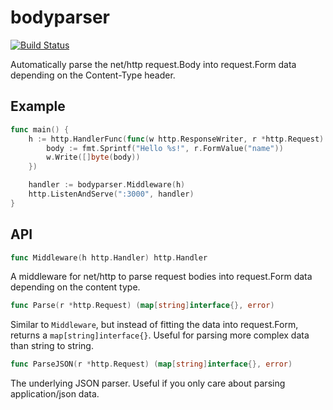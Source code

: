 # bodyparser

[![Build Status](https://travis-ci.org/joshbetz/bodyparser.svg?branch=master)](https://travis-ci.org/joshbetz/bodyparser)

Automatically parse the net/http request.Body into request.Form data depending on the Content-Type header.

## Example

```go
func main() {
	h := http.HandlerFunc(func(w http.ResponseWriter, r *http.Request) {
		body := fmt.Sprintf("Hello %s!", r.FormValue("name"))
		w.Write([]byte(body))
	})

	handler := bodyparser.Middleware(h)
	http.ListenAndServe(":3000", handler)
}
```

## API

```go
func Middleware(h http.Handler) http.Handler
```

A middleware for net/http to parse request bodies into request.Form data
depending on the content type.

```go
func Parse(r *http.Request) (map[string]interface{}, error)
```

Similar to `Middleware`, but instead of fitting the data into request.Form,
returns a `map[string]interface{}`. Useful for parsing more complex data than
string to string.

```go
func ParseJSON(r *http.Request) (map[string]interface{}, error)
```

The underlying JSON parser. Useful if you only care about parsing
application/json data.
